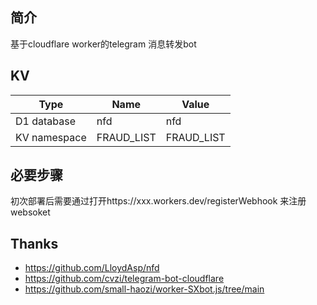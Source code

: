 ## 简介
基于cloudflare worker的telegram 消息转发bot
## KV
|Type|Name|Value|
|----|----|-----|
|D1 database|nfd|nfd|
|KV namespace|FRAUD_LIST|FRAUD_LIST|
## 必要步骤
初次部署后需要通过打开https://xxx.workers.dev/registerWebhook 来注册websoket
## Thanks
- https://github.com/LloydAsp/nfd
- https://github.com/cvzi/telegram-bot-cloudflare
- https://github.com/small-haozi/worker-SXbot.js/tree/main

